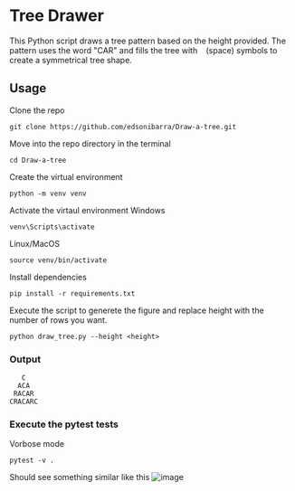 # Tree Drawer

This Python script draws a tree pattern based on the height provided. The pattern uses the word "CAR" and fills the tree with ` ` (space) symbols to create a symmetrical tree shape.

## Usage
Clone the repo
```
git clone https://github.com/edsonibarra/Draw-a-tree.git
```
Move into the repo directory in the terminal
```
cd Draw-a-tree
```
Create the virtual environment
```
python -m venv venv
```
Activate the virtaul environment
Windows
```
venv\Scripts\activate
```
Linux/MacOS
```
source venv/bin/activate
```
Install dependencies
```
pip install -r requirements.txt
```
Execute the script to generete the figure and replace height with the number of rows you want.
```
python draw_tree.py --height <height>
```

### Output
```
   C   
  ACA
 RACAR
CRACARC
```

### Execute the pytest tests
Vorbose mode
```
pytest -v . 
```
Should see something similar like this
![image](https://github.com/user-attachments/assets/182ff611-3ce8-4cfc-84b9-13c2235492f7)


